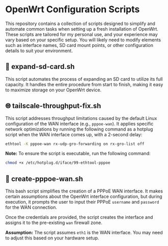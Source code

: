 # OpenWrt Configuration Scripts

This repository contains a collection of scripts designed to simplify and automate common tasks when setting up a fresh installation of OpenWrt. These scripts are tailored for my personal use, and your experience may vary based on your specific setup. You will likely need to modify elements such as interface names, SD card mount points, or other configuration details to suit your environment.

## 💾 expand-sd-card.sh
This script automates the process of expanding an SD card to utilize its full capacity. It handles the entire procedure from start to finish, making it easy to maximize storage on your OpenWrt device.

## 🌐 tailscale-throughput-fix.sh
This script addresses throughput limitations caused by the default Linux configuration of the WAN interface (e.g., `pppoe-wan`). It applies specific network optimizations by running the following command as a hotplug script when the WAN interface comes up, with a 2-second delay:

```bash
ethtool -K pppoe-wan rx-udp-gro-forwarding on rx-gro-list off
```

**Note:** To ensure the script is executable, run the following command:
```bash
chmod +x /etc/hotplug.d/iface/99-ethtool-pppoe
```

## 🔌 create-pppoe-wan.sh
This bash script simplifies the creation of a PPPoE WAN interface. It makes certain assumptions about the OpenWrt interface configuration, but during execution, it prompts the user to input their PPPoE `username` and `password` for the WAN connection.

Once the credentials are provided, the script creates the interface and assigns it to the pre-existing `wan` firewall zone.

**Assumption:** The script assumes `eth1` is the WAN interface. You may need to adjust this based on your hardware setup.
